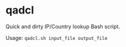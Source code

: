 # qadcl

Quick and dirty IP/Country lookup Bash script.

Usage: ```qadcl.sh input_file output_file```
